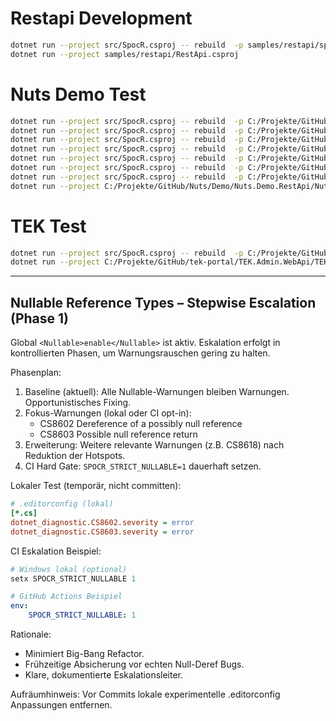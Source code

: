 # Restapi Development

```bash
dotnet run --project src/SpocR.csproj -- rebuild  -p samples/restapi/spocr.json --no-auto-update
dotnet run --project samples/restapi/RestApi.csproj
```

# Nuts Demo Test

```bash
dotnet run --project src/SpocR.csproj -- rebuild  -p C:/Projekte/GitHub/Nuts/Libs/Nuts.DbContext/spocr.json --no-auto-update
dotnet run --project src/SpocR.csproj -- rebuild  -p C:/Projekte/GitHub/Nuts/Libs/Nuts.History/spocr.json --no-auto-update
dotnet run --project src/SpocR.csproj -- rebuild  -p C:/Projekte/GitHub/Nuts/Libs/Nuts.Identity/spocr.json --no-auto-update
dotnet run --project src/SpocR.csproj -- rebuild  -p C:/Projekte/GitHub/Nuts/Libs/Nuts.Identity.Organization/spocr.json --no-auto-update
dotnet run --project src/SpocR.csproj -- rebuild  -p C:/Projekte/GitHub/Nuts/Libs/Nuts.Logger/spocr.json --no-auto-update
dotnet run --project src/SpocR.csproj -- rebuild  -p C:/Projekte/GitHub/Nuts/Libs/Nuts.Notification/spocr.json --no-auto-update
dotnet run --project src/SpocR.csproj -- rebuild  -p C:/Projekte/GitHub/Nuts/Demo/Nuts.Demo.RestApi/spocr.json --no-auto-update
dotnet run --project C:/Projekte/GitHub/Nuts/Demo/Nuts.Demo.RestApi/Nuts.Demo.RestApi.csproj
```

# TEK Test

```bash
dotnet run --project src/SpocR.csproj -- rebuild  -p C:/Projekte/GitHub/tek-portal/TEK.Admin.WebApi/spocr.json --no-auto-update
dotnet run --project C:/Projekte/GitHub/tek-portal/TEK.Admin.WebApi/TEK.Admin.WebApi.csproj
```
---

## Nullable Reference Types – Stepwise Escalation (Phase 1)

Global `<Nullable>enable</Nullable>` ist aktiv. Eskalation erfolgt in kontrollierten Phasen, um Warnungsrauschen gering zu halten.

Phasenplan:

1. Baseline (aktuell): Alle Nullable-Warnungen bleiben Warnungen. Opportunistisches Fixing.
2. Fokus-Warnungen (lokal oder CI opt-in):
   - CS8602 Dereference of a possibly null reference
   - CS8603 Possible null reference return
3. Erweiterung: Weitere relevante Warnungen (z.B. CS8618) nach Reduktion der Hotspots.
4. CI Hard Gate: `SPOCR_STRICT_NULLABLE=1` dauerhaft setzen.

Lokaler Test (temporär, nicht committen):

```ini
# .editorconfig (lokal)
[*.cs]
dotnet_diagnostic.CS8602.severity = error
dotnet_diagnostic.CS8603.severity = error
```

CI Eskalation Beispiel:

```powershell
# Windows lokal (optional)
setx SPOCR_STRICT_NULLABLE 1
```

```yaml
# GitHub Actions Beispiel
env:
	SPOCR_STRICT_NULLABLE: 1
```

Rationale:

- Minimiert Big-Bang Refactor.
- Frühzeitige Absicherung vor echten Null-Deref Bugs.
- Klare, dokumentierte Eskalationsleiter.

Aufräumhinweis: Vor Commits lokale experimentelle .editorconfig Anpassungen entfernen.

